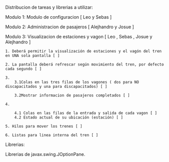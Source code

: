 Distribucion de tareas y librerias a utilizar:

Modulo 1: Modulo de configuracion [ Leo y Sebas ]

Modulo 2: Administracion de pasajeros [ Alejhandro y Josue ]

Modulo 3: Visualizacion de estaciones y vagon [ Leo , Sebas , Josue y Alejhandro ]


	1. Deberá permitir la visualización de estaciones y el vagón del tren en UNA sola pantalla [ ]

	2. La pantalla deberá refrescar según movimiento del tren, por defecto cada segundo [ ] 

	3. 
		3.1Colas en las tres filas de los vagones ( dos para NO discapacitados y una para discapacitados) [ ]

		3.2Mostrar informacion de pasajeros completados [ ]

	4. 

		4.1 Colas en las filas de la entrada y salida de cada vagon [ ]
		4.2 Estado actual de su ubicación (estación) [ ]

	5. Hilos para mover los trenes [ ]

	6. Listas para linea interna del tren [ ]

Librerias:

Librerias de javax.swing.JOptionPane.   









